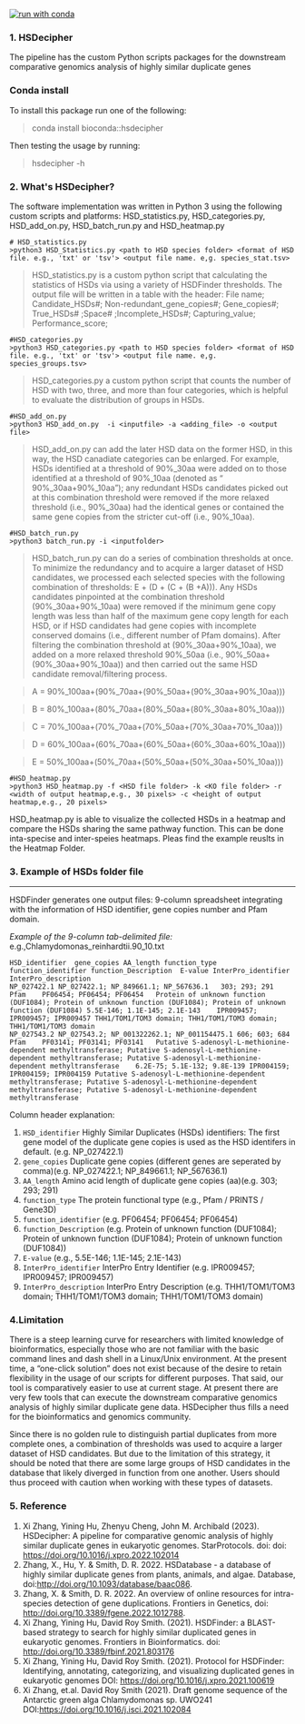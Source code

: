 [![run with conda](http://img.shields.io/badge/run%20with-conda-3EB049?labelColor=000000&logo=anaconda)](https://anaconda.org/bioconda/hsdecipher)

### 1. HSDecipher
The pipeline has the custom Python scripts packages for the downstream comparative genomics analysis of highly similar duplicate genes

### Conda install
To install this package run one of the following:
> conda install bioconda::hsdecipher 

Then testing the usage by running:

> hsdecipher -h


### 2. What's HSDecipher?
The software implementation was written in Python 3 using the following custom scripts and platforms: HSD_statistics.py, HSD_categories.py, HSD_add_on.py, HSD_batch_run.py and HSD_heatmap.py

```python3
# HSD_statistics.py
>python3 HSD_Statistics.py <path to HSD species folder> <format of HSD file. e.g., 'txt' or 'tsv'> <output file name. e,g. species_stat.tsv>
```
>HSD_statistics.py is a custom python script that calculating the statistics of HSDs via using a variety of HSDFinder thresholds. The output file will be written in a table with the header: File name; Candidate_HSDs#; Non-redundant_gene_copies#; Gene_copies#; True_HSDs# ;Space# ;Incomplete_HSDs#; Capturing_value; Performance_score;

```python3
#HSD_categories.py
>python3 HSD_categories.py <path to HSD species folder> <format of HSD file. e.g., 'txt' or 'tsv'> <output file name. e,g. species_groups.tsv>

```
>HSD_categories.py a custom python script that counts the number of HSD with two, three, and more than four categories, which is helpful to evaluate the distribution of groups in HSDs. 


```python3
#HSD_add_on.py
>python3 HSD_add_on.py  -i <inputfile> -a <adding_file> -o <output file>
```
>HSD_add_on.py can add the later HSD data on the former HSD, in this way, the HSD canadiate categories can be enlarged. For example, HSDs identified at a threshold of 90%_30aa were added on to those identified at a threshold of 90%_10aa (denoted as “ 90%_30aa+90%_10aa”); any redundant HSDs candidates picked out at this combination threshold were removed if the more relaxed threshold (i.e., 90%_30aa) had the identical genes or contained the same gene copies from the stricter cut-off (i.e., 90%_10aa).


```python3
#HSD_batch_run.py
>python3 batch_run.py -i <inputfolder>
```
> HSD_batch_run.py can do a series of combination thresholds at once. To minimize the redundancy and to acquire a larger dataset of HSD candidates, we processed each selected species with the following combination of thresholds: E + (D + (C + (B +A))). Any HSDs candidates pinpointed at the combination threshold (90%_30aa+90%_10aa) were removed if the minimum gene copy length was less than half of the maximum gene copy length for each HSD, or if HSD candidates had gene copies with incomplete conserved domains (i.e., different number of Pfam domains). After filtering the combination threshold at (90%_30aa+90%_10aa), we added on a more relaxed threshold 90%_50aa (i.e., 90%_50aa+(90%_30aa+90%_10aa)) and then carried out the same HSD candidate removal/filtering process.

>A = 90%_100aa+(90%_70aa+(90%_50aa+(90%_30aa+90%_10aa)))

>B = 80%_100aa+(80%_70aa+(80%_50aa+(80%_30aa+80%_10aa)))

>C = 70%_100aa+(70%_70aa+(70%_50aa+(70%_30aa+70%_10aa)))

>D = 60%_100aa+(60%_70aa+(60%_50aa+(60%_30aa+60%_10aa)))

>E = 50%_100aa+(50%_70aa+(50%_50aa+(50%_30aa+50%_10aa)))

```python3
#HSD_heatmap.py
>python3 HSD_heatmap.py -f <HSD file folder> -k <KO file folder> -r <width of output heatmap,e.g., 30 pixels> -c <height of output heatmap,e.g., 20 pixels>
```
HSD_heatmap.py is able to visualize the collected HSDs in a heatmap and compare the HSDs sharing the same pathway function. This can be done inta-specise and inter-speies heatmaps. Pleas find the example reuslts in the Heatmap Folder.

### 3. Example of HSDs folder file
--------------------------
HSDFinder generates one output files: 9-column spreadsheet integrating with the information of HSD identifier, gene copies number and Pfam domain.

*Example of the 9-column tab-delimited file:* e.g.,Chlamydomonas_reinhardtii.90_10.txt
```
HSD_identifier  gene_copies AA_length function_type function_identifier function_Description  E-value InterPro_identifier InterPro_description
NP_027422.1	NP_027422.1; NP_849661.1; NP_567636.1	303; 293; 291	Pfam	PF06454; PF06454; PF06454	Protein of unknown function (DUF1084); Protein of unknown function (DUF1084); Protein of unknown function (DUF1084)	5.5E-146; 1.1E-145; 2.1E-143	IPR009457; IPR009457; IPR009457	THH1/TOM1/TOM3 domain; THH1/TOM1/TOM3 domain; THH1/TOM1/TOM3 domain
NP_027543.2	NP_027543.2; NP_001322262.1; NP_001154475.1	606; 603; 684	Pfam	PF03141; PF03141; PF03141	Putative S-adenosyl-L-methionine-dependent methyltransferase; Putative S-adenosyl-L-methionine-dependent methyltransferase; Putative S-adenosyl-L-methionine-dependent methyltransferase	6.2E-75; 5.1E-132; 9.8E-139	IPR004159; IPR004159; IPR004159	Putative S-adenosyl-L-methionine-dependent methyltransferase; Putative S-adenosyl-L-methionine-dependent methyltransferase; Putative S-adenosyl-L-methionine-dependent methyltransferase
```
Column header explanation:
1. `HSD_identifier` Highly Similar Duplicates (HSDs) identifiers: The first gene model of the duplicate gene copies is used as the HSD identifers in default. (e.g. NP_027422.1)
2. `gene_copies` Duplicate gene copies (different genes are seperated by comma)(e.g. NP_027422.1; NP_849661.1; NP_567636.1)
3. `AA_length` Amino acid length of duplicate gene copies (aa)(e.g. 303; 293; 291)
4. `function_type` The protein functional type (e.g., Pfam / PRINTS / Gene3D)
5. `function_identifier` (e.g. PF06454; PF06454; PF06454)
6. `function_Description` (e.g. Protein of unknown function (DUF1084); Protein of unknown function (DUF1084); Protein of unknown function (DUF1084))
7. `E-value` (e.g., 5.5E-146; 1.1E-145; 2.1E-143)
8. `InterPro_identifier` InterPro Entry Identifier (e.g. IPR009457; IPR009457; IPR009457)
9. `InterPro_description` InterPro Entry Description (e.g. THH1/TOM1/TOM3 domain; THH1/TOM1/TOM3 domain; THH1/TOM1/TOM3 domain)
<a name="sec5"></a>

### 4.Limitation
There is a steep learning curve for researchers with limited knowledge of bioinformatics, especially those who are not familiar with the basic command lines and dash shell in a Linux/Unix environment. At the present time, a “one-click solution” does not exist because of the desire to retain flexibility in the usage of our scripts for different purposes. That said, our tool is comparatively easier to use at current stage. At present there are very few tools that can execute the downstream comparative genomics analysis of highly similar duplicate gene data. HSDecipher thus fills a need for the bioinformatics and genomics community.

Since there is no golden rule to distinguish partial duplicates from more complete ones, a combination of thresholds was used to acquire a larger dataset of HSD candidates. But due to the limitation of this strategy, it should be noted that there are some large groups of HSD candidates in the database that likely diverged in function from one another. Users should thus proceed with caution when working with these types of datasets.

### 5. Reference
1. Xi Zhang, Yining Hu, Zhenyu Cheng, John M. Archibald (2023). HSDecipher: A pipeline for comparative genomic analysis of highly similar duplicate genes in eukaryotic genomes. StarProtocols. doi:  doi: https://doi.org/10.1016/j.xpro.2022.102014 
2. Zhang, X., Hu, Y. & Smith, D. R. 2022. HSDatabase - a database of highly similar duplicate genes from plants, animals, and algae. Database, doi:http://doi.org/10.1093/database/baac086.
3. Zhang, X. & Smith, D. R. 2022. An overview of online resources for intra-species detection of gene duplications. Frontiers in Genetics, doi: http://doi.org/10.3389/fgene.2022.1012788.
4. Xi Zhang, Yining Hu, David Roy Smith. (2021). HSDFinder: a BLAST-based strategy to search for highly similar duplicated genes in eukaryotic genomes. Frontiers in Bioinformatics. doi: http://doi.org/10.3389/fbinf.2021.803176
5. Xi Zhang, Yining Hu, David Roy Smith. (2021). Protocol for HSDFinder: Identifying, annotating, categorizing, and visualizing duplicated genes in eukaryotic genomes DOI: https://doi.org/10.1016/j.xpro.2021.100619
6. Xi Zhang, et.al. David Roy Smith (2021). Draft genome sequence of the Antarctic green alga Chlamydomonas sp. UWO241 DOI:https://doi.org/10.1016/j.isci.2021.102084

